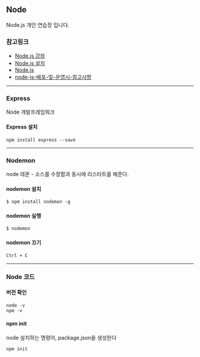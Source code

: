 ## Node
Node.js 개인 연습장 입니다.

### 참고링크
* [Node.js 강좌](http://m.blog.naver.com/azure0777/220461355508)
* [Node.js 설치](http://m.blog.naver.com/azure0777/220464281360)
* [Node.js](https://nodejs.org/en/)
* [node-js-배포-및-운영시-참고사항](http://avilos.codes/server/nodejs/node-js-%EB%B0%B0%ED%8F%AC-%EB%B0%8F-%EC%9A%B4%EC%98%81%EC%8B%9C-%EC%B0%B8%EA%B3%A0%EC%82%AC%ED%95%AD/)

---

### Express
Node 개발프레임워크 

#### Express 설치
```
npm install express --save
```
---

### Nodemon
node 데몬 - 소스를 수정함과 동시에 리스타트를 해준다.

#### nodemon 설치
```
$ npm install nodemon -g	
```

#### nodemon 실행
```
$ nodemon
```

#### nodemon 끄기
```
Ctrl + C
```

---

### Node 코드

#### 버전 확인
```
node -v
npm -v
```

#### npm init
node 설치하는 명령어, package.json을 생성한다
```
npm init
```


